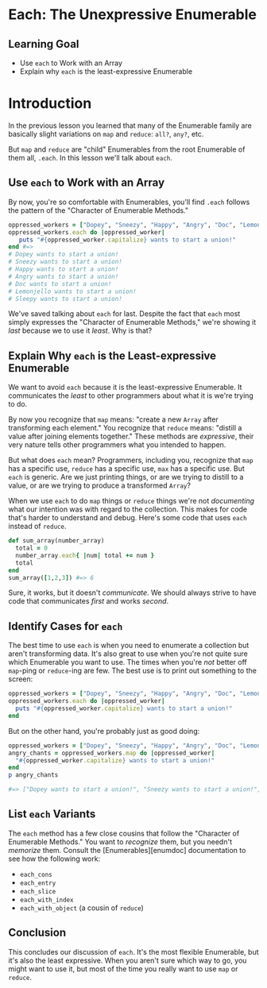 # Each: The Unexpressive Enumerable

## Learning Goal

* Use `each` to Work with an Array
* Explain why `each` is the least-expressive Enumerable

# Introduction

In the previous lesson you learned that many of the Enumerable family are
basically slight variations on `map` and `reduce`: `all?`, `any?`, etc.

But `map` and `reduce` are "child" Enumerables from the root Enumerable of them
all, `.each`. In this lesson we'll talk about `each`.

## Use `each` to Work with an Array

By now, you're so comfortable with Enumerables, you'll find `.each` follows the
pattern of the "Character of Enumerable Methods."

```ruby
oppressed_workers = ["Dopey", "Sneezy", "Happy", "Angry", "Doc", "Lemonjello", "Sleepy" ]
oppressed_workers.each do |oppressed_worker|
   puts "#{oppressed_worker.capitalize} wants to start a union!"
end #=>
# Dopey wants to start a union!
# Sneezy wants to start a union!
# Happy wants to start a union!
# Angry wants to start a union!
# Doc wants to start a union!
# Lemonjello wants to start a union!
# Sleepy wants to start a union!
```

We've saved talking about `each` for last. Despite the fact that `each` most
simply expresses the "Character of Enumerable Methods," we're showing it _last_
because we to use it _least_. Why is that?

## Explain Why `each` is the Least-expressive Enumerable

We want to avoid `each` because it is the least-expressive Enumerable. It
communicates the _least_ to other programmers about what it is we're trying to
do.

By now you recognize that `map` means: "create a new `Array` after transforming
each element." You recognize that `reduce` means: "distill a value after
joining elements together."  These methods are _expressive_, their very nature
tells other programmers what you intended to happen.

But what does `each` mean? Programmers, including you, recognize that `map` has
a specific use, `reduce` has a specific use, `max` has a specific use. But
`each` is generic. Are we just printing things, or are we trying to distill to
a value, or are we trying to produce a transformed `Array`?

When we use `each` to do `map` things or `reduce` things we're not
_documenting_ what our intention was with regard to the collection. This makes
for code that's harder to understand and debug. Here's some code that uses
`each` instead of `reduce`.


```ruby
def sum_array(number_array)
  total = 0
  number_array.each{ |num| total += num }
  total
end
sum_array([1,2,3]) #=> 6
```

Sure, it works, but it doesn't _communicate_. We should always strive to have
code that communicates _first_ and works _second_.

## Identify Cases for `each`

The best time to use `each` is when you need to enumerate a collection but
aren't transforming data. It's also great to use when you're not quite sure
which Enumerable you want to use. The times when you're _not_ better off
`map`-ping or `reduce`-ing are few. The best use is to print out something to
the screen:

```ruby
oppressed_workers = ["Dopey", "Sneezy", "Happy", "Angry", "Doc", "Lemonjello", "Sleepy" ]
oppressed_workers.each do |oppressed_worker|
  puts "#{oppressed_worker.capitalize} wants to start a union!"
end
```

But on the other hand, you're probably just as good doing:

```ruby
oppressed_workers = ["Dopey", "Sneezy", "Happy", "Angry", "Doc", "Lemonjello", "Undercaffeinated" ]
angry_chants = oppressed_workers.map do |oppressed_worker|
  "#{oppressed_worker.capitalize} wants to start a union!"
end
p angry_chants

#=> ["Dopey wants to start a union!", "Sneezy wants to start a union!", "Happy wants to start a union!", "Angry wants to start a union!", "Doc wants to start a union!", "Lemonjello wants to start a union!", "Undercaffeinated wants to start a union!"]
```

## List `each` Variants

The `each` method has a few close cousins that follow the "Character of
Enumerable Methods." You want to _recognize_ them, but you needn't _memorize_
them. Consult the [Enumerables][enumdoc] documentation to see how the following
work:

* `each_cons`
* `each_entry`
* `each_slice`
* `each_with_index`
* `each_with_object` (a cousin of `reduce`)

## Conclusion

This concludes our discussion of `each`. It's the most flexible Enumerable, but
it's also the least expressive. When you aren't sure which way to go, you might
want to use it, but most of the time you really want to use `map` or `reduce`.



